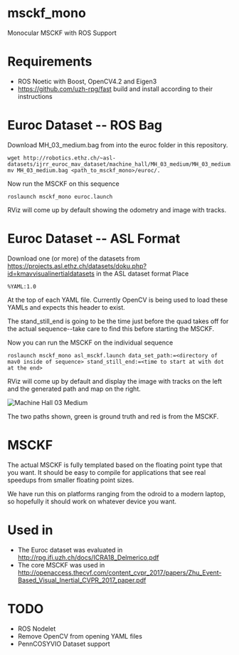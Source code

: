 # msckf_mono
Monocular MSCKF with ROS Support

# Requirements
- ROS Noetic with Boost, OpenCV4.2 and Eigen3
- https://github.com/uzh-rpg/fast build and install according to their instructions

# Euroc Dataset -- ROS Bag
Download MH_03_medium.bag from into the euroc folder in this repository.

```
wget http://robotics.ethz.ch/~asl-datasets/ijrr_euroc_mav_dataset/machine_hall/MH_03_medium/MH_03_medium.bag
mv MH_03_medium.bag <path_to_msckf_mono>/euroc/.
```

Now run the MSCKF on this sequence
```
roslaunch msckf_mono euroc.launch
```

RViz will come up by default showing the odometry and image with tracks.


# Euroc Dataset -- ASL Format
Download one (or more) of the datasets from https://projects.asl.ethz.ch/datasets/doku.php?id=kmavvisualinertialdatasets in the ASL dataset format
Place
```
%YAML:1.0
```
At the top of each YAML file. Currently OpenCV is being used to load these YAMLs and expects this header to exist.

The stand_still_end is going to be the time just before the quad takes off for the actual sequence--take care to find this before starting the MSCKF.

Now you can run the MSCKF on the individual sequence
```
roslaunch msckf_mono asl_msckf.launch data_set_path:=<directory of mav0 inside of sequence> stand_still_end:=<time to start at with dot at the end>
```

RViz will come up by default and display the image with tracks on the left and the generated path and map on the right.

![Machine Hall 03 Medium](https://github.com/daniilidis-group/msckf_mono/raw/master/euroc/MH03.png)

The two paths shown, green is ground truth and red is from the MSCKF.

# MSCKF

The actual MSCKF is fully templated based on the floating point type that you want. It should be easy to compile for applications that see real speedups from smaller floating point sizes.

We have run this on platforms ranging from the odroid to a modern laptop, so hopefully it should work on whatever device you want.

# Used in
- The Euroc dataset was evaluated in http://rpg.ifi.uzh.ch/docs/ICRA18_Delmerico.pdf
- The core MSCKF was used in http://openaccess.thecvf.com/content_cvpr_2017/papers/Zhu_Event-Based_Visual_Inertial_CVPR_2017_paper.pdf

# TODO
- ROS Nodelet
- Remove OpenCV from opening YAML files
- PennCOSYVIO Dataset support
